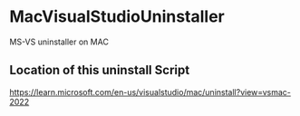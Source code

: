 # MacVisualStudioUninstaller
MS-VS uninstaller on MAC 

## Location of this uninstall Script

https://learn.microsoft.com/en-us/visualstudio/mac/uninstall?view=vsmac-2022


